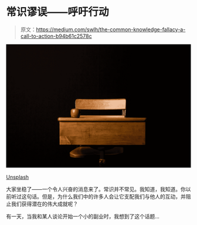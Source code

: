 # 常识谬误——呼吁行动

> 原文：<https://medium.com/swlh/the-common-knowledge-fallacy-a-call-to-action-b94b61c2578c>

![](img/eaaa2b3b36fd4845fb0c69c904f10f8c.png)

[Unsplash](https://unsplash.com/photos/rMHSYmXuPW0)

大家坐稳了——一个令人兴奋的消息来了。常识并不常见。我知道，我知道。你以前听过这句话。但是，为什么我们中的许多人会让它支配我们与他人的互动，并阻止我们获得潜在的伟大成就呢？

有一天，当我和某人谈论开始一个小的副业时，我想到了这个话题…